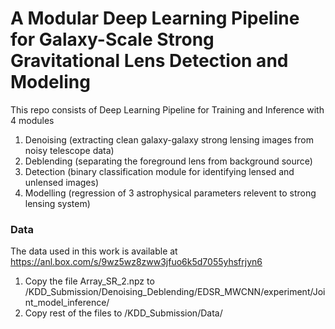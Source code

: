 # A Modular Deep Learning Pipeline for Galaxy-Scale Strong Gravitational Lens Detection and Modeling

This repo consists of Deep Learning Pipeline for Training and Inference with 4 modules
1. Denoising (extracting clean galaxy-galaxy strong lensing images from noisy telescope data)
2. Deblending (separating the foreground lens from background source)
3. Detection (binary classification module for identifying lensed and unlensed images)
4. Modelling (regression of 3 astrophysical parameters relevent to strong lensing system)

### Data
The data used in this work is available at https://anl.box.com/s/9wz5wz8zww3jfuo6k5d7055yhsfrjyn6

1. Copy the file Array_SR_2.npz to /KDD_Submission/Denoising_Deblending/EDSR_MWCNN/experiment/Joint_model_inference/
2. Copy rest of the files to /KDD_Submission/Data/



